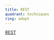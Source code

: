 ```yaml
---
title: REST
quadrant: techniques
ring: adopt
---
```


[REST](https://www.redhat.com/en/blog/rest-architecture)

